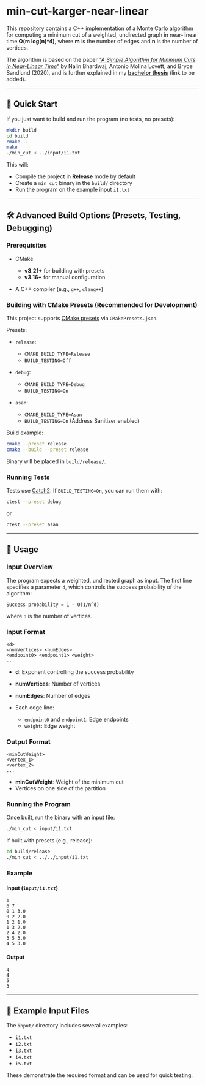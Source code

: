 # min-cut-karger-near-linear

This repository contains a C++ implementation of a Monte Carlo algorithm for computing a minimum cut of a weighted, undirected graph in near-linear time **O(m log(n)^4)**, where **m** is the number of edges and **n** is the number of vertices.

The algorithm is based on the paper [*"A Simple Algorithm for Minimum Cuts in Near-Linear Time"*](https://arxiv.org/abs/1908.11829) by Nalin Bhardwaj, Antonio Molina Lovett, and Bryce Sandlund (2020), and is further explained in my [**bachelor thesis**](./docs/thesis.pdf) (link to be added).

---

## 🔧 Quick Start

If you just want to build and run the program (no tests, no presets):

```sh
mkdir build
cd build
cmake ..
make
./min_cut < ../input/i1.txt
````

This will:

* Compile the project in **Release** mode by default
* Create a `min_cut` binary in the `build/` directory
* Run the program on the example input `i1.txt`

---

## 🛠 Advanced Build Options (Presets, Testing, Debugging)

### Prerequisites

* CMake

  * **v3.21+** for building with presets
  * **v3.16+** for manual configuration
* A C++ compiler (e.g., `g++`, `clang++`)

### Building with CMake Presets (Recommended for Development)

This project supports [CMake presets](https://cmake.org/cmake/help/latest/manual/cmake-presets.7.html) via `CMakePresets.json`.

Presets:

* `release`:

  * `CMAKE_BUILD_TYPE=Release`
  * `BUILD_TESTING=Off`
* `debug`:

  * `CMAKE_BUILD_TYPE=Debug`
  * `BUILD_TESTING=On`
* `asan`:

  * `CMAKE_BUILD_TYPE=Asan`
  * `BUILD_TESTING=On` (Address Sanitizer enabled)

Build example:

```sh
cmake --preset release
cmake --build --preset release
```

Binary will be placed in `build/release/`.

### Running Tests

Tests use [Catch2](https://github.com/catchorg/Catch2). If `BUILD_TESTING=On`, you can run them with:

```sh
ctest --preset debug
```

or

```sh
ctest --preset asan
```

---

## 🚀 Usage

### Input Overview

The program expects a weighted, undirected graph as input. The first line specifies a parameter `d`, which controls the success probability of the algorithm:

```
Success probability = 1 − O(1/n^d)
```

where `n` is the number of vertices.

### Input Format

```
<d>
<numVertices> <numEdges>
<endpoint0> <endpoint1> <weight>
...
```

* **d**: Exponent controlling the success probability
* **numVertices**: Number of vertices
* **numEdges**: Number of edges
* Each edge line:

  * `endpoint0` and `endpoint1`: Edge endpoints
  * `weight`: Edge weight

### Output Format

```
<minCutWeight>
<vertex_1>
<vertex_2>
...
```

* **minCutWeight**: Weight of the minimum cut
* Vertices on one side of the partition

### Running the Program

Once built, run the binary with an input file:

```sh
./min_cut < input/i1.txt
```

If built with presets (e.g., release):

```sh
cd build/release
./min_cut < ../../input/i1.txt
```

### Example

#### Input (`input/i1.txt`)

```
1
6 7
0 1 3.0
0 2 2.0
1 2 1.0
1 3 2.0
2 4 2.0
3 5 3.0
4 5 3.0
```

#### Output

```
4
4
5
3
```

---

## 📁 Example Input Files

The `input/` directory includes several examples:

* `i1.txt`
* `i2.txt`
* `i3.txt`
* `i4.txt`
* `i5.txt`

These demonstrate the required format and can be used for quick testing.
